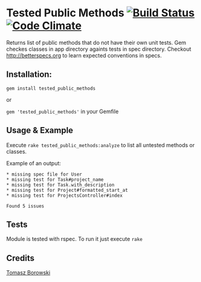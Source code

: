 Tested Public Methods [![Build Status](https://travis-ci.org/tbprojects/tested_public_methods.png)](https://travis-ci.org/tbprojects/tested_public_methods) [![Code Climate](https://codeclimate.com/github/tbprojects/tested_public_methods.png)](https://codeclimate.com/github/tbprojects/tested_public_methods)
=================

Returns list of public methods that do not have their own unit tests.
Gem checkes classes in app directory againts tests in spec directory.
Checkout http://betterspecs.org to learn expected conventions in specs.

## Installation:
```gem install tested_public_methods```

or

```gem 'tested_public_methods'``` in your Gemfile

## Usage & Example

Execute ```rake tested_public_methods:analyze``` to list all untested methods or classes.

Example of an output:
```
* missing spec file for User
* missing test for Task#project_name
* missing test for Task.with_description
* missing test for Project#formatted_start_at
* missing test for ProjectsController#index

Found 5 issues
```

## Tests
Module is tested with rspec. To run it just execute ```rake```

## Credits
[Tomasz Borowski](http://tbprojects.pl)